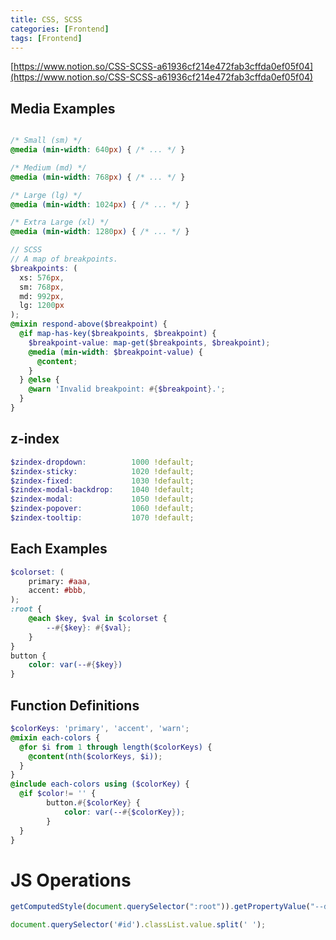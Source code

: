 ```yaml
---
title: CSS, SCSS
categories: [Frontend]
tags: [Frontend]
---
```


[https://www.notion.so/CSS-SCSS-a61936cf214e472fab3cffda0ef05f04](https://www.notion.so/CSS-SCSS-a61936cf214e472fab3cffda0ef05f04)


## Media Examples


```scss

/* Small (sm) */
@media (min-width: 640px) { /* ... */ }

/* Medium (md) */
@media (min-width: 768px) { /* ... */ }

/* Large (lg) */
@media (min-width: 1024px) { /* ... */ }

/* Extra Large (xl) */
@media (min-width: 1280px) { /* ... */ }

// SCSS
// A map of breakpoints.
$breakpoints: (
  xs: 576px,
  sm: 768px,
  md: 992px,
  lg: 1200px
);
@mixin respond-above($breakpoint) {
  @if map-has-key($breakpoints, $breakpoint) {
    $breakpoint-value: map-get($breakpoints, $breakpoint);
    @media (min-width: $breakpoint-value) {
      @content;
    }
  } @else {
    @warn 'Invalid breakpoint: #{$breakpoint}.';
  }
}
```


## z-index 


```scss
$zindex-dropdown:          1000 !default;
$zindex-sticky:            1020 !default;
$zindex-fixed:             1030 !default;
$zindex-modal-backdrop:    1040 !default;
$zindex-modal:             1050 !default;
$zindex-popover:           1060 !default;
$zindex-tooltip:           1070 !default;
```


## Each Examples


```scss
$colorset: (
    primary: #aaa,
    accent: #bbb,
);
:root {
    @each $key, $val in $colorset {
        --#{$key}: #{$val};
    }
}
button {
	color: var(--#{$key})
}
```


## Function Definitions


```scss
$colorKeys: 'primary', 'accent', 'warn';
@mixin each-colors {
  @for $i from 1 through length($colorKeys) {
    @content(nth($colorKeys, $i));
  }
}
@include each-colors using ($colorKey) {
  @if $color!= '' {
		button.#{$colorKey} {
			color: var(--#{$colorKey});
		}
  }
}
```


# JS Operations


```javascript
getComputedStyle(document.querySelector(":root")).getPropertyValue("--dark--primary");
```


```javascript
document.querySelector('#id').classList.value.split(' ');
```

